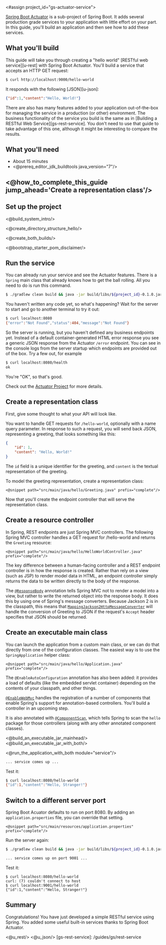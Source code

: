 <#assign project_id="gs-actuator-service">

[Spring Boot Actuator](https://github.com/SpringSource/spring-boot/tree/master/spring-boot-actuator) is a sub-project of Spring Boot. It adds several production grade services to your application with little effort on your part. In this guide, you'll build an application and then see how to add these services.

## What you'll build

This guide will take you through creating a "hello world" [RESTful web service][u-rest] with Spring Boot Actuator. You'll build a service that accepts an HTTP GET request:

```sh
$ curl http://localhost:9000/hello-world
```

It responds with the following [JSON][u-json]:

```json
{"id":1,"content":"Hello, World!"}
```

There are also has many features added to your application out-of-the-box for managing the service in a production (or other) environment.  The business functionality of the service you build is the same as in [Building a RESTful Web Service][gs-rest-service]. You don't need to use that guide to take advantage of this one, although it might be interesting to compare the results.

## What you'll need

 - About 15 minutes
 - <@prereq_editor_jdk_buildtools java_version="7"/>


## <@how_to_complete_this_guide jump_ahead='Create a representation class'/>


<a name="scratch"></a>
Set up the project
----------------------
<@build_system_intro/>

<@create_directory_structure_hello/>


<@create_both_builds/>

<@bootstrap_starter_pom_disclaimer/>

Run the service
-------------------

You can already run your service and see the Actuator features.  There is a `Spring` main class that already knows how to get the ball rolling. All you need to do is run this command.

```sh
$ ./gradlew clean build && java -jar build/libs/${project_id}-0.1.0.jar
```

You haven't written any code yet, so what's happening? Wait for the server to start and go to another terminal to try it out:

```sh
$ curl localhost:8080
{"error":"Not Found","status":404,"message":"Not Found"}
```

So the server is running, but you haven't defined any business endpoints yet.  Instead of a default container-generated HTML error response you see a generic JSON response from the Actuator `/error` endpoint.  You can see in the console logs from the server startup which endpoints are provided out of the box.  Try a few out, for example
```sh
$ curl localhost:8080/health
ok
```

You're "OK", so that's good.

Check out the [Actuator Project](https://github.com/SpringSource/spring-boot/tree/master/spring-boot-actuator) for more details.

<a name="initial"></a>
Create a representation class
-------------------------------
First, give some thought to what your API will look like.

You want to handle GET requests for `/hello-world`, optionally with a name query parameter. In response to such a request, you will send back JSON, representing a greeting, that looks something like this:

```json
{
    "id": 1,
    "content": "Hello, World!"
}
```
    
The `id` field is a unique identifier for the greeting, and `content` is the textual representation of the greeting.

To model the greeting representation, create a representation class:

    <@snippet path="src/main/java/hello/Greeting.java" prefix="complete"/>

Now that you'll create the endpoint controller that will serve the representation class.

Create a resource controller
------------------------------
In Spring, REST endpoints are just Spring MVC controllers. The following Spring MVC controller handles a GET request for /hello-world and returns the `Greeting` resource:

    <@snippet path="src/main/java/hello/HelloWorldController.java" prefix="complete"/>

The key difference between a human-facing controller and a REST endpoint controller is in how the response is created. Rather than rely on a view (such as JSP) to render model data in HTML, an endpoint controller simply returns the data to be written directly to the body of the response.

The [`@ResponseBody`](http://static.springsource.org/spring/docs/3.2.x/javadoc-api/org/springframework/web/bind/annotation/ResponseBody.html) annotation tells Spring MVC not to render a model into a view, but rather to write the returned object into the response body. It does this by using one of Spring's message converters. Because Jackson 2 is in the classpath, this means that [`MappingJackson2HttpMessageConverter`](http://static.springsource.org/spring/docs/3.2.x/javadoc-api/org/springframework/http/converter/json/MappingJackson2HttpMessageConverter.html) will handle the conversion of Greeting to JSON if the request's `Accept` header specifies that JSON should be returned.


Create an executable main class
-------------------------------

You can launch the application from a custom main class, or we can do that directly from one of the configuration classes.  The easiest way is to use the `SpringApplication` helper class:

    <@snippet path="src/main/java/hello/Application.java" prefix="complete"/>

The `@EnableAutoConfiguration` annotation has also been added: it provides a load of defaults (like the embedded servlet container) depending on the contents of your classpath, and other things.

[`@EnableWebMvc`](http://static.springsource.org/spring/docs/3.2.x/javadoc-api/org/springframework/web/servlet/config/annotation/EnableWebMvc.html) handles the registration of a number of components that enable Spring's support for annotation-based controllers. You'll build a controller in an upcoming step. 

It is also annotated with [`@ComponentScan`](http://static.springsource.org/spring/docs/3.2.x/javadoc-api/org/springframework/context/annotation/ComponentScan.html), which tells Spring to scan the `hello` package for those controllers (along with any other annotated component classes).

<@build_an_executable_jar_mainhead/>
<@build_an_executable_jar_with_both/>

<@run_the_application_with_both module="service"/>

```sh
... service comes up ...
```


Test it:

```sh
$ curl localhost:8080/hello-world
{"id":1,"content":"Hello, Stranger!"}
```

Switch to a different server port
-----------------------------------------

Spring Boot Acuator defaults to run on port 8080. By adding an `application.properties` file, you can override that setting.

    <@snippet path="src/main/resources/application.properties" prefix="complete"/>

Run the server again:

```sh
$ ./gradlew clean build && java -jar build/libs/${project_id}-0.1.0.jar

... service comes up on port 9001 ...
```
Test it:
```
$ curl localhost:8080/hello-world
curl: (7) couldn't connect to host
$ curl localhost:9001/hello-world
{"id":1,"content":"Hello, Stranger!"}
```

Summary
-----------------
Congratulations! You have just developed a simple RESTful service using Spring. You added some useful built-in services thanks to Spring Boot Actuator.

<@u_rest/>
<@u_json/>
[gs-rest-service]: /guides/gs/rest-service
